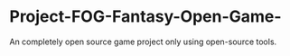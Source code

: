 # Project-FOG-Fantasy-Open-Game-
An completely open source game project only using open-source tools.
